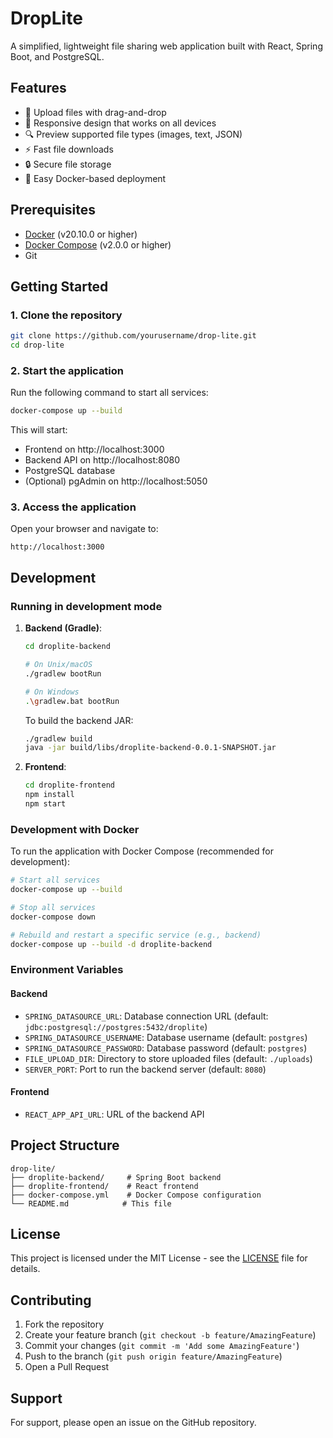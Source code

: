 # DropLite

A simplified, lightweight file sharing web application built with React, Spring Boot, and PostgreSQL.

## Features

- 📁 Upload files with drag-and-drop
- 📱 Responsive design that works on all devices
- 🔍 Preview supported file types (images, text, JSON)
- ⚡ Fast file downloads
- 🔒 Secure file storage
- 🐳 Easy Docker-based deployment

## Prerequisites

- [Docker](https://docs.docker.com/get-docker/) (v20.10.0 or higher)
- [Docker Compose](https://docs.docker.com/compose/install/) (v2.0.0 or higher)
- Git

## Getting Started

### 1. Clone the repository

```bash
git clone https://github.com/yourusername/drop-lite.git
cd drop-lite
```

### 2. Start the application

Run the following command to start all services:

```bash
docker-compose up --build
```

This will start:
- Frontend on http://localhost:3000
- Backend API on http://localhost:8080
- PostgreSQL database
- (Optional) pgAdmin on http://localhost:5050

### 3. Access the application

Open your browser and navigate to:

```
http://localhost:3000
```

## Development

### Running in development mode

1. **Backend (Gradle)**:
   ```bash
   cd droplite-backend
   
   # On Unix/macOS
   ./gradlew bootRun
   
   # On Windows
   .\gradlew.bat bootRun
   ```

   To build the backend JAR:
   ```bash
   ./gradlew build
   java -jar build/libs/droplite-backend-0.0.1-SNAPSHOT.jar
   ```

2. **Frontend**:
   ```bash
   cd droplite-frontend
   npm install
   npm start
   ```

### Development with Docker

To run the application with Docker Compose (recommended for development):

```bash
# Start all services
docker-compose up --build

# Stop all services
docker-compose down

# Rebuild and restart a specific service (e.g., backend)
docker-compose up --build -d droplite-backend
```

### Environment Variables

#### Backend
- `SPRING_DATASOURCE_URL`: Database connection URL (default: `jdbc:postgresql://postgres:5432/droplite`)
- `SPRING_DATASOURCE_USERNAME`: Database username (default: `postgres`)
- `SPRING_DATASOURCE_PASSWORD`: Database password (default: `postgres`)
- `FILE_UPLOAD_DIR`: Directory to store uploaded files (default: `./uploads`)
- `SERVER_PORT`: Port to run the backend server (default: `8080`)

#### Frontend
- `REACT_APP_API_URL`: URL of the backend API

## Project Structure

```
drop-lite/
├── droplite-backend/     # Spring Boot backend
├── droplite-frontend/    # React frontend
├── docker-compose.yml    # Docker Compose configuration
└── README.md            # This file
```

## License

This project is licensed under the MIT License - see the [LICENSE](LICENSE) file for details.

## Contributing

1. Fork the repository
2. Create your feature branch (`git checkout -b feature/AmazingFeature`)
3. Commit your changes (`git commit -m 'Add some AmazingFeature'`)
4. Push to the branch (`git push origin feature/AmazingFeature`)
5. Open a Pull Request

## Support

For support, please open an issue on the GitHub repository.
